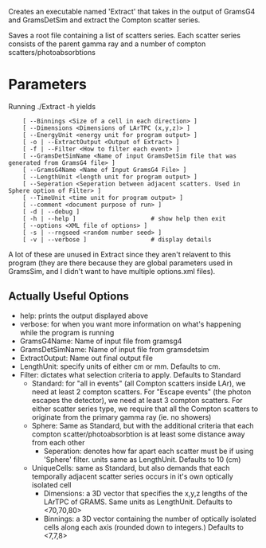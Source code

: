 Creates an executable named 'Extract' that takes in the output of GramsG4 and GramsDetSim and extract the Compton scatter series.

Saves a root file containing a list of scatters series. Each scatter series consists of the parent gamma ray and a number of compton scatters/photoabsorbtions

# Parameters

Running ./Extract -h yields
```
    [ --Binnings <Size of a cell in each direction> ]
    [ --Dimensions <Dimensions of LArTPC (x,y,z)> ]
    [ --EnergyUnit <energy unit for program output> ]
    [ -o | --ExtractOutput <Output of Extract> ]
    [ -f | --Filter <How to filter each event> ]
    [ --GramsDetSimName <Name of input GramsDetSim file that was generated from GramsG4 file> ]
    [ --GramsG4Name <Name of Input GramsG4 File> ]
    [ --LengthUnit <length unit for program output> ]
    [ --Seperation <Seperation between adjacent scatters. Used in Sphere option of Filter> ]
    [ --TimeUnit <time unit for program output> ]
    [ --comment <document purpose of run> ]
    [ -d | --debug ]                    
    [ -h | --help ]                     # show help then exit
    [ --options <XML file of options> ] 
    [ -s | --rngseed <random number seed> ]
    [ -v | --verbose ]                  # display details
```

A lot of these are unused in Extract since they aren't relavent to this program (they are there because they are global parameters used in GramsSim, and I didn't want to have multiple options.xml files).

## Actually Useful Options
* help: prints the output displayed above
* verbose: for when you want more information on what's happening while the program is running
* GramsG4Name: Name of input file from gramsg4
* GramsDetSimName: Name of input file from gramsdetsim
* ExtractOutput: Name out final output file
* LengthUnit: specify units of either cm or mm. Defaults to cm.
* Filter: dictates what selection criteria to apply. Defaults to Standard
    * Standard: for "all in events" (all Compton scatters inside LAr), we need at least 2 compton scatters. For "Escape events" (the photon escapes the detector), we need at least 3 compton scatters. For either scatter series type, we require that all the Compton scatters to originate from the primary gamma ray (ie. no showers)
    * Sphere: Same as Standard, but with the additional criteria that each compton scatter/photoabsorbtion is at least some distance away from each other
        * Seperation: denotes how far apart each scatter must be if using 'Sphere' filter. units same as LengthUnit. Defaults to 10 (cm)
    * UniqueCells: same as Standard, but also demands that each temporally adjacent scatter series occurs in it's own optically isolated cell
        * Dimensions: a 3D vector that specifies the x,y,z lengths of the LArTPC of GRAMS. Same units as LengthUnit. Defaults to <70,70,80>
        * Binnings: a 3D vector containing the number of optically isolated cells along each axis (rounded down to integers.) Defaults to <7,7,8>